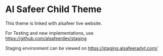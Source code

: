 # Al Safeer Child Theme

This theme is linked with alsafeer live website.

For Testing and new implementations, use https://github.com/alsafeerdev/staging

Staging environment can be viewed on https://staging.alsafeeradvt.com/
